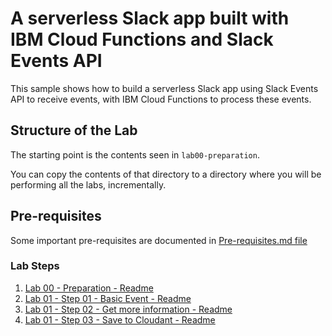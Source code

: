 # A serverless Slack app built with IBM Cloud Functions and Slack Events API

This sample shows how to build a serverless Slack app using Slack Events API to receive events,
with IBM Cloud Functions to process these events.

## Structure of the Lab

The starting point is the contents seen in `lab00-preparation`. 

You can copy the contents of that directory to a directory where you will be performing all the labs, incrementally.

## Pre-requisites

Some important pre-requisites are documented in <a href="Pre-requisites.md">Pre-requisites.md file</a>


### Lab Steps

1. <a href="lab00-preparation/README.md">Lab 00 - Preparation - Readme</a>
1. <a href="lab01-step01-basicevent/README.md">Lab 01 - Step 01 - Basic Event - Readme</a>
1. <a href="lab01-step02-getmoreinfo/README.md">Lab 01 - Step 02 - Get more information - Readme</a>
1. <a href="lab01-step03-savetocloudant/README.md">Lab 01 - Step 03 - Save to Cloudant - Readme</a>

